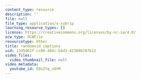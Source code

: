 ```yaml
---
content_type: resource
description: ''
file: null
file_type: application/x-subrip
learning_resource_types: []
license: https://creativecommons.org/licenses/by-nc-sa/4.0/
ocw_type: OCWFile
resourcetype: Other
title: randomvid captions
uid: 12d5962f-cc06-404c-b4d3-62380b787b12
video_files:
  video_thumbnail_file: null
video_metadata:
  youtube_id: E8uZtq_vOYM
---
```

